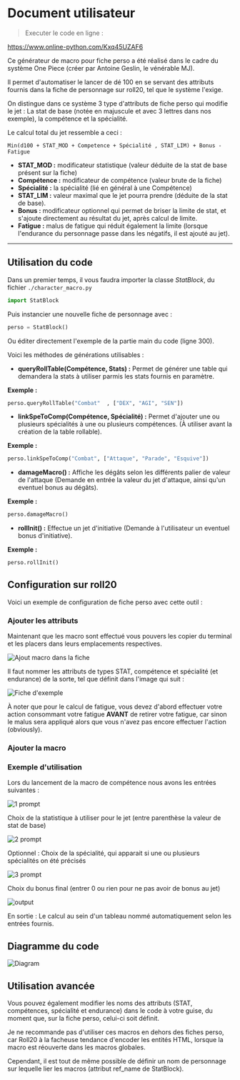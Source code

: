 # Document utilisateur

> Executer le code en ligne : 

https://www.online-python.com/Kxq45UZAF6

Ce générateur de macro pour fiche perso a été réalisé dans le cadre du système One Piece (créer par Antoine Geslin, le vénérable MJ).

Il permet d'automatiser le lancer de dé 100 en se servant des attributs fournis dans la fiche de personnage sur roll20, tel que le système l'exige.

On distingue dans ce système 3 type d'attributs de fiche perso qui modifie le jet :
La stat de base (notée en majuscule et avec 3 lettres dans nos exemple), la compétence et la spécialité.
  
Le calcul total du jet ressemble a ceci : 

`Min(d100 + STAT_MOD + Competence + Spécialité , STAT_LIM) + Bonus - Fatigue`

- **STAT_MOD :** modificateur statistique (valeur déduite de la stat de base présent sur la fiche)
- **Compétence :** modificateur de compétence (valeur brute de la fiche)
- **Spécialité :** la spécialité (lié en général à une Compétence)
- **STAT_LIM :** valeur maximal que le jet pourra prendre (déduite de la stat de base).
- **Bonus :** modificateur optionnel qui permet de briser la limite de stat, et s'ajoute directement au résultat du jet, après calcul de limite. 
- **Fatigue :** malus de fatigue qui réduit également la limite (lorsque l'endurance du personnage passe dans les négatifs, il est ajouté au jet). 

---
## Utilisation du code
Dans un premier temps, il vous faudra importer la classe *StatBlock*, du fichier `./character_macro.py`

```py
import StatBlock
```

Puis instancier une nouvelle fiche de personnage avec : 

```py
perso = StatBlock()  
```

Ou éditer directement l'exemple de la partie main du code (ligne 300).

Voici les méthodes de générations utilisables : 

- **queryRollTable(Compétence, Stats) :**  Permet de générer une table qui demandera la stats à utiliser parmis les stats fournis en paramètre.
  
**Exemple :**
```py
perso.queryRollTable("Combat"  , ["DEX", "AGI", "SEN"])
```

- **linkSpeToComp(Compétence, Spécialité) :** Permet d'ajouter une ou plusieurs spécialités à une ou plusieurs compétences. (À utiliser avant la création de la table rollable).
  
**Exemple :**
```py
perso.linkSpeToComp("Combat", ["Attaque", "Parade", "Esquive"]) 
``` 
- **damageMacro() :**  Affiche les dégâts selon les différents palier de valeur de l'attaque (Demande en entrée la valeur du jet d'attaque, ainsi qu'un eventuel bonus au dégâts).
  
**Exemple :**
```py
perso.damageMacro()
```
- **rollInit() :**  Effectue un jet d'initiative (Demande à l'utilisateur un eventuel bonus d'initiative).
  
**Exemple :**
```py
perso.rollInit()
```
## Configuration sur roll20 
Voici un exemple de configuration de fiche perso avec cette outil :

### Ajouter les attributs
Maintenant que les macro sont effectué vous pouvers les copier du terminal et les placers dans leurs emplacements respectives.

![Ajout macro dans la fiche](demo/ajout_macro.png)

Il faut nommer les attributs de types STAT, compétence et spécialité (et endurance) de la sorte, tel que définit dans l'image qui suit :

![Fiche d'exemple](demo/fiche_example.png)  

À noter que pour le calcul de fatigue, vous devez d'abord effectuer votre action consommant votre fatigue **AVANT** de retirer votre fatigue, car sinon le malus sera appliqué alors que vous n'avez pas encore effectuer l'action (obviously).

### Ajouter la macro 

### Exemple d'utilisation 
Lors du lancement de la macro de compétence nous avons les entrées suivantes :

![1 prompt](demo/1_prompt_stat_query.png)

Choix de la statistique à utiliser pour le jet (entre parenthèse la valeur de stat de base)

![2 prompt](demo/2_prompt_spe_query.png)

Optionnel : Choix de la spécialité, qui apparait si une ou plusieurs spécialités on été précisés

![3 prompt](demo/3_prompt_bonus.png)

Choix du bonus final (entrer 0 ou rien pour ne pas avoir de bonus au jet)

![output](demo/output.png)

En sortie : Le calcul au sein d'un tableau nommé automatiquement selon les entrées fournis.

## Diagramme du code 
![Diagram](demo/diagram_code.png)

## Utilisation avancée

Vous pouvez également modifier les noms des attributs (STAT, compétences, spécialité et endurance) dans le code à votre guise, du moment que, sur la fiche perso, celui-ci soit définit.

Je ne recommande pas d'utiliser ces macros en dehors des fiches perso, car Roll20 à la facheuse tendance d'encoder les entités HTML, lorsque la macro est réouverte dans les macros globales.

Cependant, il est tout de même possible de définir un nom de personnage sur lequelle lier les macros (attribut ref_name de StatBlock).
